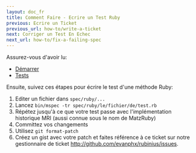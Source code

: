 ```yaml
---
layout: doc_fr
title: Comment Faire - Ecrire un Test Ruby
previous: Ecrire un Ticket
previous_url: how-to/write-a-ticket
next: Corriger un Test En Echec
next_url: how-to/fix-a-failing-spec
---
```


Assurez-vous d'avoir lu:

  *  [Démarrer](/doc/en/getting-started/)
  *  [Tests](/doc/en/specs/)

Ensuite, suivez ces étapes pour écrire le test d'une méthode Ruby:

  1. Editer un fichier dans `spec/ruby/...`
  2. Lancez `bin/mspec -tr spec/ruby/le/fichier/de/test.rb`
  3. Répétez jusqu'à ce que votre test passe avec l'implémentation
     historique MRI (aussi connue sous le nom de MatzRuby)
  4. Committez vos changements
  7. Utilisez `git format-patch`
  8. Créez un gist avec votre patch et faites référence à ce ticket sur notre gestionnaire de ticket <http://github.com/evanphx/rubinius/issues>.

